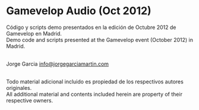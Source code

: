 Gamevelop Audio (Oct 2012)
=================

Código y scripts demo presentados en la edición de Octubre 2012 de Gamevelop en Madrid. <br>
Demo code and scripts presented at the Gamevelop event (October 2012) in Madrid.<br><br>

Jorge Garcia info@jorgegarciamartin.com<br><br>

Todo material adicional incluido es propiedad de los respectivos autores originales.<br>
All additional material and contents included herein are property of their respective owners.<br>
